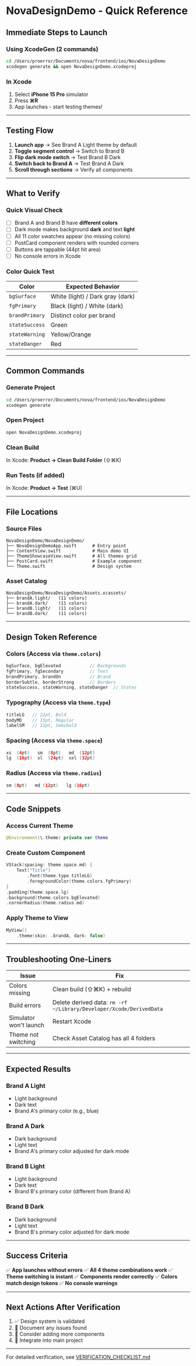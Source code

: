 # NovaDesignDemo - Quick Reference

## Immediate Steps to Launch

### Using XcodeGen (2 commands)

```bash
cd /Users/proerror/Documents/nova/frontend/ios/NovaDesignDemo
xcodegen generate && open NovaDesignDemo.xcodeproj
```

### In Xcode

1. Select **iPhone 15 Pro** simulator
2. Press **⌘R**
3. App launches - start testing themes!

---

## Testing Flow

1. **Launch app** → See Brand A Light theme by default
2. **Toggle segment control** → Switch to Brand B
3. **Flip dark mode switch** → Test Brand B Dark
4. **Switch back to Brand A** → Test Brand A Dark
5. **Scroll through sections** → Verify all components

---

## What to Verify

### Quick Visual Check

- [ ] Brand A and Brand B have **different colors**
- [ ] Dark mode makes background **dark** and text **light**
- [ ] All 11 color swatches appear (no missing colors)
- [ ] PostCard component renders with rounded corners
- [ ] Buttons are tappable (44pt hit area)
- [ ] No console errors in Xcode

### Color Quick Test

| Color | Expected Behavior |
|-------|-------------------|
| `bgSurface` | White (light) / Dark gray (dark) |
| `fgPrimary` | Black (light) / White (dark) |
| `brandPrimary` | Distinct color per brand |
| `stateSuccess` | Green |
| `stateWarning` | Yellow/Orange |
| `stateDanger` | Red |

---

## Common Commands

### Generate Project
```bash
cd /Users/proerror/Documents/nova/frontend/ios/NovaDesignDemo
xcodegen generate
```

### Open Project
```bash
open NovaDesignDemo.xcodeproj
```

### Clean Build
In Xcode: **Product → Clean Build Folder** (⇧⌘K)

### Run Tests (if added)
In Xcode: **Product → Test** (⌘U)

---

## File Locations

### Source Files
```
NovaDesignDemo/NovaDesignDemo/
├── NovaDesignDemoApp.swift      # Entry point
├── ContentView.swift            # Main demo UI
├── ThemeShowcaseView.swift      # All themes grid
├── PostCard.swift               # Example component
└── Theme.swift                  # Design system
```

### Asset Catalog
```
NovaDesignDemo/NovaDesignDemo/Assets.xcassets/
├── brandA.light/   (11 colors)
├── brandA.dark/    (11 colors)
├── brandB.light/   (11 colors)
└── brandB.dark/    (11 colors)
```

---

## Design Token Reference

### Colors (Access via `theme.colors`)

```swift
bgSurface, bgElevated           // Backgrounds
fgPrimary, fgSecondary          // Text
brandPrimary, brandOn           // Brand
borderSubtle, borderStrong      // Borders
stateSuccess, stateWarning, stateDanger  // States
```

### Typography (Access via `theme.type`)

```swift
titleLG   // 22pt, Bold
bodyMD    // 15pt, Regular
labelSM   // 12pt, Semibold
```

### Spacing (Access via `theme.space`)

```swift
xs  (4pt)   sm  (8pt)   md  (12pt)
lg  (16pt)  xl  (24pt)  xxl (32pt)
```

### Radius (Access via `theme.radius`)

```swift
sm (8pt)   md (12pt)   lg (16pt)
```

---

## Code Snippets

### Access Current Theme
```swift
@Environment(\.theme) private var theme
```

### Create Custom Component
```swift
VStack(spacing: theme.space.md) {
    Text("Title")
        .font(theme.type.titleLG)
        .foregroundColor(theme.colors.fgPrimary)
}
.padding(theme.space.lg)
.background(theme.colors.bgElevated)
.cornerRadius(theme.radius.md)
```

### Apply Theme to View
```swift
MyView()
    .theme(skin: .brandA, dark: false)
```

---

## Troubleshooting One-Liners

| Issue | Fix |
|-------|-----|
| Colors missing | Clean build (⇧⌘K) + rebuild |
| Build errors | Delete derived data: `rm -rf ~/Library/Developer/Xcode/DerivedData` |
| Simulator won't launch | Restart Xcode |
| Theme not switching | Check Asset Catalog has all 4 folders |

---

## Expected Results

### Brand A Light
- Light background
- Dark text
- Brand A's primary color (e.g., blue)

### Brand A Dark
- Dark background
- Light text
- Brand A's primary color adjusted for dark mode

### Brand B Light
- Light background
- Dark text
- Brand B's primary color (different from Brand A)

### Brand B Dark
- Dark background
- Light text
- Brand B's primary color adjusted for dark mode

---

## Success Criteria

✅ **App launches without errors**
✅ **All 4 theme combinations work**
✅ **Theme switching is instant**
✅ **Components render correctly**
✅ **Colors match design tokens**
✅ **No console warnings**

---

## Next Actions After Verification

1. ✅ Design system is validated
2. 📝 Document any issues found
3. 🎨 Consider adding more components
4. 🚀 Integrate into main project

---

For detailed verification, see [VERIFICATION_CHECKLIST.md](./VERIFICATION_CHECKLIST.md)
